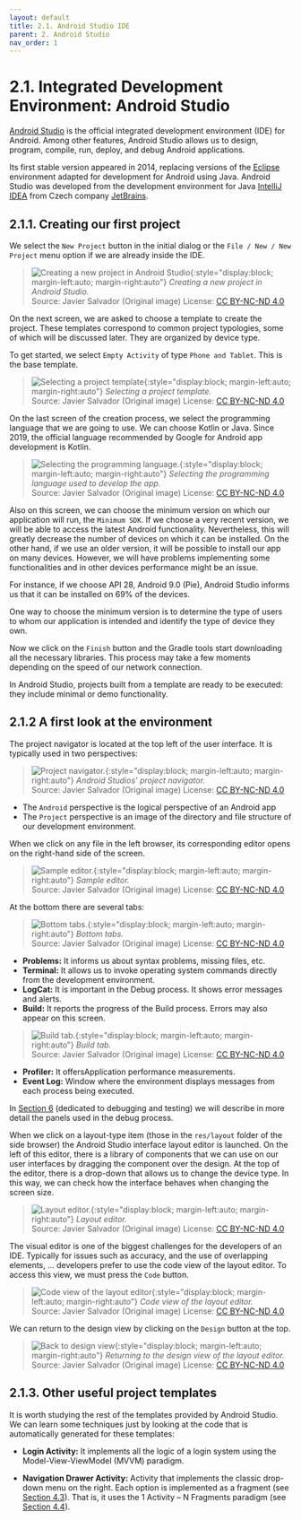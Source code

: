 ```yaml
---
layout: default
title: 2.1. Android Studio IDE
parent: 2. Android Studio
nav_order: 1
---
```


# 2.1. Integrated Development Environment: Android Studio

[Android Studio](https://developer.android.com/studio) is the official integrated development environment (IDE) for Android. Among other features, Android Studio allows us to design, program, compile, run, deploy, and debug Android applications. 

Its first stable version appeared in 2014, replacing versions of the [Eclipse](https://eclipseide.org/) environment adapted for development for Android using Java. Android Studio was developed from the development environment for Java [IntelliJ IDEA](https://www.jetbrains.com/idea/) from Czech company [JetBrains](https://www.jetbrains.com/). 

## 2.1.1. Creating our first project

We select the `New Project` button in the initial dialog or the `File / New / New Project` menu option if we are already inside the IDE.

> ![Creating a new project in Android Studio](/images/02/new-project.jpg){:style="display:block; margin-left:auto; margin-right:auto"}
> *Creating a new project in Android Studio.*  
> Source: Javier Salvador (Original image) License: [CC BY-NC-ND 4.0](https://creativecommons.org/licenses/by-nc-nd/4.0/)

On the next screen, we are asked to choose a template to create the project. These templates correspond to common project typologies, some of which will be discussed later. They are organized by device type.

To get started, we select `Empty Activity` of type `Phone and Tablet`. This is the base template.

> ![Selecting a project template](/images/02/new-project.jpg){:style="display:block; margin-left:auto; margin-right:auto"}
> *Selecting a project template.*  
> Source: Javier Salvador (Original image) License: [CC BY-NC-ND 4.0](https://creativecommons.org/licenses/by-nc-nd/4.0/)

On the last screen of the creation process, we select the programming language that we are going to use. We can choose Kotlin or Java. Since 2019, the official language recommended by Google for Android app development is Kotlin. 

> ![Selecting the programming language.](/images/02/programming-language.jpg){:style="display:block; margin-left:auto; margin-right:auto"}
> *Selecting the programming language used to develop the app.*  
> Source: Javier Salvador (Original image) License: [CC BY-NC-ND 4.0](https://creativecommons.org/licenses/by-nc-nd/4.0/)

Also on this screen, we can choose the minimum version on which our application will run, the `Minimum SDK`. If we choose a very recent version, we will be able to access the latest Android functionality. Nevertheless, this will greatly decrease the number of devices on which it can be installed. On the other hand, if we use an older version, it will be possible to install our app on many devices. However, we will have problems implementing some functionalities and in other devices performance might be an issue.

For instance, if we choose API 28, Android 9.0 (Pie), Android Studio informs us that it can be installed on 69% of the devices.

One way to choose the minimum version is to determine the type of users to whom our application is intended and identify the type of device they own.

Now we click on the `Finish` button and the Gradle tools start downloading all the necessary libraries. This process may take a few moments depending on the speed of our network connection.

In Android Studio, projects built from a template are ready to be executed: they include minimal or demo functionality. 

## 2.1.2 A first look at the environment

The project navigator is located at the top left of the user interface. It is typically used in two perspectives:

> ![Project navigator.](/images/02/project-navigator.jpg){:style="display:block; margin-left:auto; margin-right:auto"}
> *Android Studios' project navigator.*  
> Source: Javier Salvador (Original image) License: [CC BY-NC-ND 4.0](https://creativecommons.org/licenses/by-nc-nd/4.0/)

- The `Android` perspective is the logical perspective of an Android app 
- The `Project` perspective is an image of the directory and file structure of our development environment.

When we click on any file in the left browser, its corresponding editor opens on the right-hand side of the screen.

> ![Sample editor.](/images/02/editor.jpg){:style="display:block; margin-left:auto; margin-right:auto"}
> *Sample editor.*  
> Source: Javier Salvador (Original image) License: [CC BY-NC-ND 4.0](https://creativecommons.org/licenses/by-nc-nd/4.0/)

At the bottom there are several tabs:

> ![Bottom tabs.](/images/02/bottom-tabs.jpg){:style="display:block; margin-left:auto; margin-right:auto"}
> *Bottom tabs.*  
> Source: Javier Salvador (Original image) License: [CC BY-NC-ND 4.0](https://creativecommons.org/licenses/by-nc-nd/4.0/)

- **Problems:** It informs us about syntax problems, missing files, etc.
- **Terminal:** It allows us to invoke operating system commands directly from the development environment.
- **LogCat:** It is important in the Debug process. It shows error messages and alerts.
- **Build:** It reports the progress of the Build process. Errors may also appear on this screen.

> ![Build tab.](/images/02/build-tab.jpg){:style="display:block; margin-left:auto; margin-right:auto"}
> *Build tab.*  
> Source: Javier Salvador (Original image) License: [CC BY-NC-ND 4.0](https://creativecommons.org/licenses/by-nc-nd/4.0/)

- **Profiler:** It offersApplication performance measurements.
- **Event Log:** Window where the environment displays messages from each process being executed.

In [Section 6](/content/06/) (dedicated to debugging and testing) we will describe in more detail the panels used in the debug process.

When we click on a layout-type item (those in the `res/layout` folder of the side browser) the Android Studio interface layout editor is launched. On the left of this editor, there is a library of components that we can use on our user interfaces by dragging the component over the design.  At the top of the editor, there is a drop-down that allows us to change the device type. In this way, we can check how the interface behaves when changing the screen size.

> ![Layout editor.](/images/02/layout-editor.jpg){:style="display:block; margin-left:auto; margin-right:auto"}
> *Layout editor.*  
> Source: Javier Salvador (Original image) License: [CC BY-NC-ND 4.0](https://creativecommons.org/licenses/by-nc-nd/4.0/)

The visual editor is one of the biggest challenges for the developers of an IDE. Typically for issues such as accuracy, and the use of overlapping elements, ... developers prefer to use the code view of the layout editor. To access this view, we must press the `Code` button.

> ![Code view of the layout editor](/images/02/code-layout-editor.jpg){:style="display:block; margin-left:auto; margin-right:auto"}
> *Code view of the layout editor.*  
> Source: Javier Salvador (Original image) License: [CC BY-NC-ND 4.0](https://creativecommons.org/licenses/by-nc-nd/4.0/)

We can return to the design view by clicking on the `Design` button at the top.

> ![Back to design view](/images/02/back-to-design-editor.jpg){:style="display:block; margin-left:auto; margin-right:auto"}
> *Returning to the design view of the layout editor.*  
> Source: Javier Salvador (Original image) License: [CC BY-NC-ND 4.0](https://creativecommons.org/licenses/by-nc-nd/4.0/)

## 2.1.3. Other useful project templates


It is worth studying the rest of the templates provided by Android Studio. We can learn some techniques just by looking at the code that is automatically generated for these templates:

- **Login Activity:** It implements all the logic of a login system using the Model-View-ViewModel (MVVM) paradigm. 

- **Navigation Drawer Activity:**  Activity that implements the classic drop-down menu on the right.  Each option is implemented as a fragment (see [Section 4.3](/content/04/03-fragments)). That is, it uses the 1 Activity – N Fragments paradigm  (see [Section 4.4](/content/04/04-1-n-vs-n-n)).

